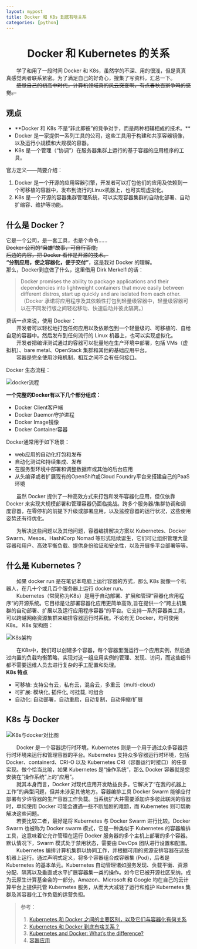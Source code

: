 ```yaml
---
layout: mypost
title: Docker 和 K8s 到底有啥关系
categories: [python]
---
```

# <center>Docker 和 Kubernetes 的关系</center>
&emsp;&emsp;学了和用了一段时间 Docker 和 K8s，虽然学的不深、用的很浅，但是真真真感觉两者联系紧密。为了满足自己的好奇心，搜集了写资料，汇总一下。<br/>
&emsp;&emsp;~~感觉自己的初高中时代，计算机领域真的风云突变啊，有点春秋百家争鸣的感觉。~~

## 观点
<ul>
    <li> **Docker 和 K8s 不是“非此即彼”的竞争对手，而是两种相辅相成的技术。**</li>
    <li> Docker 是一家提供一系列工具的公司，这些工具用于构建和共享容器镜像，以及运行小规模和大规模的容器。</li>
    <li> K8s 是一个管理（“协调”）在服务器集群上运行的基于容器的应用程序的工具。</li>
</ul>

官方定义——简要介绍：
1. Docker 是一个开源的应用容器引擎，开发者可以打包他们的应用及依赖到一个可移植的容器中，发布到流行的Linux机器上，也可实现虚拟化。
2. K8s 是一个开源的容器集群管理系统，可以实现容器集群的自动化部署、自动扩缩容、维护等功能。

## 什么是 Docker？
它是一个公司，是一套工具，也是个命令......<br/>
~~Docker 公司的“枭雄”故事，可自行百度;~~<br/>
~~后边的内容，把 Docker 看作是开源的技术。~~<br>
**“分割应用，使之容器化，便于交付”**，这是我对 Docker 的理解。<br/>
那么，Docker到底做了什么，这里借用 Dirk Merkel1 的话：
>Docker promises the ability to package applications and their dependencies into lightweight containers that move easily between different distros, start up quickly and are isolated from each other.<br>
（Docker 承诺将应用程序及其依赖性打包到轻量级容器中，轻量级容器可以在不同发行版之间轻松移动、快速启动并彼此隔离。）

费话一点来说，使用 Docker：<br/>
&emsp;&emsp;开发者可以轻松地打包任何应用以及依赖包到一个轻量级的、可移植的、自给自足的容器中。然后发布到任何流行的 Linux 机器上，也可以实现虚拟化。<br/>
&emsp;&emsp;开发者把编译测试通过的容器可以批量地在生产环境中部署，包括 VMs（虚拟机）、bare metal、OpenStack 集群和其他的基础应用平台。<br/>
&emsp;&emsp;容器是完全使用沙箱机制，相互之间不会有任何接口。<br/>

Docker 生态流程：

![docker流程](pho1.jpg)

**一个完整的Docker有以下几个部分组成：**
<ul>
    <li> Docker Client客户端</li>
    <li> Docker Daemon守护进程</li>
    <li> Docker Image镜像</li>
    <li>Docker Container容器</li>
</ul>

Docker通常用于如下场景：
<ul>
    <li> web应用的自动化打包和发布</li>
    <li> 自动化测试和持续集成、发布</li>
    <li> 在服务型环境中部署和调整数据库或其他的后台应用</li>
    <li> 从头编译或者扩展现有的OpenShift或Cloud Foundry平台来搭建自己的PaaS环境</li>
</ul>

&emsp;&emsp;虽然 Docker 提供了一种高效方式来打包和发布容器化应用，但仅依靠 Docker 来实现大规模部署和管理容器仍面临挑战。跨多个服务器/集群协调和调度容器，在零停机的前提下升级或部署应用，以及监控容器的运行状况，这些使用姿势还有待优化。

&emsp;&emsp;为解决这些问题以及其他问题，容器编排解决方案以 Kubernetes、Docker Swarm、Mesos、HashiCorp Nomad 等形式陆续诞生，它们可让组织管理大量容器和用户、高效平衡负载、提供身份验证和安全性，以及开展多平台部署等等。

## 什么是 Kubernetes？
&emsp;&emsp;如果 docker run 是在笔记本电脑上运行容器的方式，那么 K8s 就像一个机器人，在几十个或几百个服务器上运行 docker run。<br/>
&emsp;&emsp;Kubernetes（常简称为K8s）是用于自动部署、扩展和管理“容器化应用程序”的开源系统。它目标是让部署容器化应用更简单高效,旨在提供一个“跨主机集群的自动部署、扩展以及运行应用程序容器”的平台。它支持一系列容器类工具，可以跨越网络资源集群来编排容器运行时系统。不论有无 Docker，均可使用 K8s。
K8s 架构图：<br/>

![K8s架构](pho2.jpg)

&emsp;&emsp;在K8s中，我们可以创建多个容器，每个容器里面运行一个应用实例，然后通过内置的负载均衡策略，实现对这一组应用实例的管理、发现、访问，而这些细节都不需要运维人员去进行复杂的手工配置和处理。<br/>
**K8s 特点**
<ul>
    <li> 可移植: 支持公有云，私有云，混合云，多重云（multi-cloud）</li>
    <li> 可扩展: 模块化, 插件化, 可挂载, 可组合</li>
    <li> 自动化: 自动部署，自动重启，自动复制，自动伸缩/扩展</li>
</ul>

## K8s 与 Docker
![K8s与docker对比图](pho3.jpg)

&emsp;&emsp;Docker 是一个容器运行时环境，Kubernetes 则是一个用于通过众多容器运行时环境来运行和管理容器的平台。Kubernetes 支持众多容器运行时环境，包括 Docker、containerd、CRI-O 以及 Kubernetes CRI（容器运行时接口）的任意实现。做个恰当比喻，如果 Kubernetes 是“操作系统”，那么 Docker 容器就是您安装在“操作系统”上的“应用”。<br/>
&emsp;&emsp;就其本身而言，Docker 对现代应用开发助益良多。它解决了“在我的机器上工作”的典型问题，但并未涉足其他地方。容器编排工具 Docker Swarm 能够应付部署有少许容器的生产容器工作负载。当系统扩大并需要添加许多彼此联网的容器时，单纯使用 Docker 可能会遭遇一些不断加剧的难题，而 Kubernetes 则可帮助解决这些问题。<br/>
&emsp;&emsp;若要比较二者，最好是将 Kubernetes 与 Docker Swarm 进行比较。Docker Swarm 也被称为 Docker swarm 模式，它是一种类似于 Kubernetes 的容器编排工具，这意味着它允许管理在运行 Docker 服务器的多个主机上部署的多个容器。默认情况下，Swarm 模式处于禁用状态，需要由 DevOps 团队进行设置和配置。<br/>
&emsp;&emsp;Kubernetes 编排计算机集群以协同工作，并根据可用的资源安排容器在这些机器上运行。通过声明式定义，将多个容器组合成容器集 (Pod)，后者是 Kubernetes 的基本单元。Kubernetes 自动管理诸如服务发现、负载平衡、资源分配、隔离以及垂直或水平扩展容器集一类的操作。如今它已被开源社区采纳，成为云原生计算基金会的一部分。Amazon、Microsoft 和 Google 均在自己的云计算平台上提供托管 Kubernetes 服务，从而大大减轻了运行和维护 Kubernetes 集群及其容器化工作负载的运营负担。

>参考：
>1. <a href="https://www.atlassian.com/zh/microservices/microservices-architecture/kubernetes-vs-docker">Kubernetes 和 Docker 之间的主要区别，以及它们与容器化有何关系</a>
>2. <a href="https://mp.weixin.qq.com/s?__biz=MzI1NzI5NDM4Mw==&mid=2247483724&idx=2&sn=7868943b1a31fc7bc65c97110ecfc97e&chksm=ea18e80cdd6f611acfea08392e87b1cfc79791b4eafa0e88607b53ab67f2e4f80891324b9a06&token=1662552961&lang=zh_CN&scene=21#wechat_redirect">Kubernetes 和 Docker 到底有啥关系？</a>
>3. <a href="https://www.tutorialworks.com/kubernetes-vs-docker/">Kubernetes and Docker: What’s the difference?</a>
>4. <a href="https://www.huaweicloud.com/zhishi/suyu-docker.html">容器应用</a>
